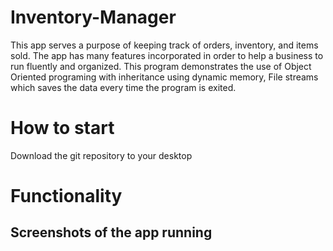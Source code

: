 # Inventory-Manager
This app serves a purpose of keeping track of orders, inventory, and items sold. The app has many features incorporated in order to help a business to run fluently and organized.
This program demonstrates the use of Object Oriented programing with inheritance using dynamic memory, File streams which saves the data every time the program is exited.
# How to start
Download the git repository to your desktop
# Functionality
## Screenshots of the app running
